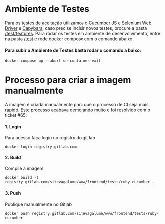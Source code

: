 # Ambiente de Testes
Para os testes de aceitação utilizamos o [Cucumber JS](https://github.com/cucumber/cucumber-js) e [Selenium Web Driver](https://www.npmjs.com/package/selenium-webdriver) e [Capybara](https://github.com/teamcapybara/capybara), caso precise incluir novos testes, procure a pasta [/test/features](/test/features). Para rodar os testes em ambiente de desenvolvimento, entre na pasta [/test](/test) e rode docker compose com o comando abaixo:

#### Para subir o Ambiente de Testes basta rodar o comando a baixo:
```
docker-compose up --abort-on-container-exit
```

# Processo para criar a imagem manualmente

A imagem é criada manualmente para que o processo de CI seja mais rápido. Este processo acabava demorando muito e foi resolvido com o ticket #65.

#### 1. Login
Para acesso faça login no registry do git lab
```
docker login registry.gitlab.com
```

#### 2. Build
Compile a imagem
```
docker build -t registry.gitlab.com/sitevagalume/www/frontend/tests/ruby-cucumber .
```

#### 3. Push
Publique manualmente no Gitlab

```
docker push registry.gitlab.com/sitevagalume/www/frontend/tests/ruby-cucumber
```